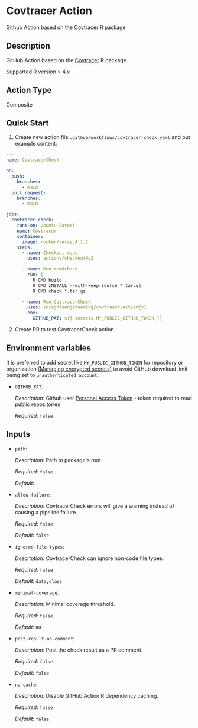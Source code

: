 # Covtracer Action
Github Action based on the Covtracer R package

## Description
GitHub Action based on the [Covtracer](https://github.com/Genentech/covtracer) R package.

Supported R version > 4.x

## Action Type
Composite

## Quick Start

1. Create new action file `.github/workflows/covtracer-check.yaml` and put example content:

```yaml
---
name: CovtracerCheck

on:
  push:
    branches:
      - main
  pull_request:
    branches:
      - main

jobs:
  covtracer-check:
    runs-on: ubuntu-latest
    name: Covtracer
    container:
      image: rocker/verse:4.1.2
    steps:
      - name: Checkout repo
        uses: actions/checkout@v2

      - name: Run rcmdcheck
        run: |
          R CMD build .
          R CMD INSTALL --with-keep.source *.tar.gz
          R CMD check *.tar.gz

      - name: Run CovtracerCheck
        uses: insightsengineering/covtracer-action@v1
        env:
          GITHUB_PAT: ${{ secrets.MY_PUBLIC_GITHUB_TOKEN }}

```

2. Create PR to test CovtracerCheck action.

## Environment variables

It is preferred to add secret like `MY_PUBLIC_GITHUB_TOKEN`
for repository or organization [(Managing encrypted secrets)](https://docs.github.com/en/codespaces/managing-your-codespaces/managing-encrypted-secrets-for-your-codespaces)
to avoid GitHub download limit being set to `unauthenticated account`. 


* `GITHUB_PAT`:

  _Description_: Github user [Personal Access Token](https://docs.github.com/en/authentication/keeping-your-account-and-data-secure/creating-a-personal-access-token)
                 - token required to read public repositories

  _Required_: `false`


## Inputs

* `path`:

  _Description_: Path to package's root

  _Required_: `false`

  _Default_: `.`

* `allow-failure`:

  _Description_: CovtracerCheck errors will give a warning instead of causing a pipeline failure.

  _Required_: `false`

  _Default_: `false`

* `ignored-file-types`:

  _Description_: CovtracerCheck can ignore non-code file types.

  _Required_: `false`

  _Default_: `data,class`

* `minimal-coverage`:

  _Description_: Minimal coverage threshold.

  _Required_: `false`

  _Default_: `80`

* `post-result-as-comment`:

  _Description_: Post the check result as a PR comment.

  _Required_: `false`

  _Default_: `false`

* `no-cache`:

  _Description_: Disable GitHub Action R dependency caching.

  _Required_: `false`

  _Default_: `false`

